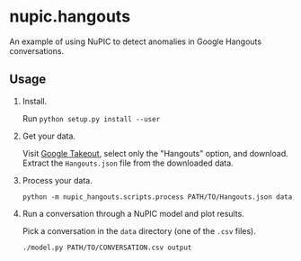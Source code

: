 # nupic.hangouts
An example of using NuPIC to detect anomalies in Google Hangouts conversations.

## Usage

1. Install.

    Run `python setup.py install --user`

2. Get your data.

    Visit [Google Takeout](https://www.google.com/settings/takeout), select only the "Hangouts" option, and download.
    Extract the `Hangouts.json` file from the downloaded data.

3. Process your data.

       python -m nupic_hangouts.scripts.process PATH/TO/Hangouts.json data

4. Run a conversation through a NuPIC model and plot results.

   Pick a conversation in the `data` directory (one of the `.csv` files).

       ./model.py PATH/TO/CONVERSATION.csv output
